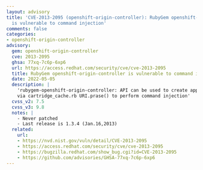 ```yaml
---
layout: advisory
title: 'CVE-2013-2095 (openshift-origin-controller): RubyGem openshift-origin-controller
  is vulnerable to command injection'
comments: false
categories:
- openshift-origin-controller
advisory:
  gem: openshift-origin-controller
  cve: 2013-2095
  ghsa: 77xq-7c6p-6xp6
  url: https://access.redhat.com/security/cve/cve-2013-2095
  title: RubyGem openshift-origin-controller is vulnerable to command injection
  date: 2022-05-05
  description: |
    'rubygem-openshift-origin-controller: API can be used to create applications
    via cartridge_cache.rb URI.prase() to perform command injection'
  cvss_v2: 7.5
  cvss_v3: 9.8
  notes: |
    - Never patched
    - Last release is 1.3.4 (Jan.16,2013)
  related:
    url:
    - https://nvd.nist.gov/vuln/detail/CVE-2013-2095
    - https://access.redhat.com/security/cve/cve-2013-2095
    - https://bugzilla.redhat.com/show_bug.cgi?id=CVE-2013-2095
    - https://github.com/advisories/GHSA-77xq-7c6p-6xp6
---
```

